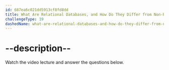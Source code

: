 ```yaml
---
id: 687ea6c021dd5913cf8fd8dd
title: What Are Relational Databases, and How Do They Differ from Non-Relational Databases?
challengeType: 19
dashedName: what-are-relational-databases-and-how-do-they-differ-from-non-relational-databases
---
```


# --description--

Watch the video lecture and answer the questions below.


